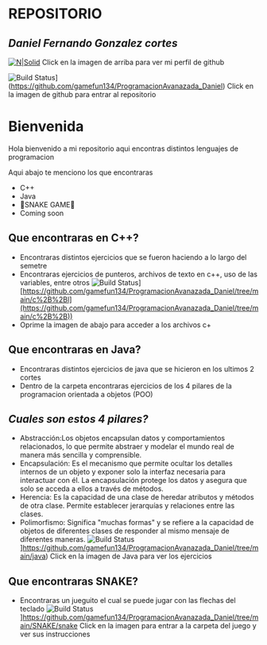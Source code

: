 # REPOSITORIO

## _Daniel Fernando Gonzalez cortes_

[![N|Solid](https://avatars.githubusercontent.com/u/118472353?v=4)](https://github.com/gamefun134)
Click en la imagen de arriba para ver mi perfil de github<br>

![Build Status](https://camo.githubusercontent.com/db92c1b3caecf27c7d9302183eda8cf9a59e890af4a84f5da944a8b4c55f51cd/68747470733a2f2f63646e2e69636f6e73636f75742e636f6d2f69636f6e2f667265652f706e672d3235362f6769746875622d3135332d3637353532332e706e67)](https://github.com/gamefun134/ProgramacionAvanazada_Daniel)
Click en la imagen de github para entrar al repositorio<br>

# Bienvenida

Hola bienvenido a mi repositorio aqui encontras distintos lenguajes de programacion<br>

Aqui abajo te menciono los que encontraras

* C++
* Java
* 🐍SNAKE GAME🐍
* Coming soon

## Que encontraras en C++?

* Encontraras distintos ejercicios que se fueron haciendo a lo largo del semetre
* Encontraras ejercicios de punteros, archivos de texto en c++, uso de las variables, entre otros
![Build Status](https://styles.redditmedia.com/t5_2qi27/styles/communityIcon_c6mtvgj38ki31.jpg)][https://github.com/gamefun134/ProgramacionAvanazada_Daniel/tree/main/c%2B%2Bl](https://github.com/gamefun134/ProgramacionAvanazada_Daniel/tree/main/c%2B%2B))
* Oprime la imagen de abajo para acceder a los archivos c+

## Que encontraras en Java?

* Encontraras distintos ejercicios de java que se hicieron en los ultimos 2 cortes
* Dentro de la carpeta encontraras ejercicios de los 4 pilares de la programacion orientada a objetos (POO)

## _Cuales son estos 4 pilares?_

* Abstracción:Los objetos encapsulan datos y comportamientos relacionados, lo que permite abstraer y modelar el mundo real de manera más sencilla y comprensible.
* Encapsulación: Es el mecanismo que permite ocultar los detalles internos de un objeto y exponer solo la interfaz necesaria para interactuar con él. La encapsulación protege los datos y asegura que solo se acceda a ellos a través de métodos.
* Herencia: Es la capacidad de una clase de heredar atributos y métodos de otra clase. Permite establecer jerarquías y relaciones entre las clases.
* Polimorfismo: Significa "muchas formas" y se refiere a la capacidad de objetos de diferentes clases de responder al mismo mensaje de diferentes maneras.
![Build Status](https://gabrielaugusto.me/wp-content/uploads/2021/06/Java_Logo.png)]https://github.com/gamefun134/ProgramacionAvanazada_Daniel/tree/main/java)
Click en la imagen de Java para ver los ejercicios

## Que encontraras SNAKE?

* Encontraras un jueguito el cual se puede jugar con las flechas del teclado
![Build Status](https://depor.com/resizer/UxsI8-IdSt5CQ0GYaPqrqBpiKXc=/1200x800/smart/filters:format(jpeg):quality(75)/cloudfront-us-east-1.images.arcpublishing.com/elcomercio/OTRQE2GTUNEY7PYKS4VRAUZQGM.jpg)]https://github.com/gamefun134/ProgramacionAvanazada_Daniel/tree/main/SNAKE/snake
Click en la imagen para entrar a la carpeta del juego y ver sus instrucciones<br>

